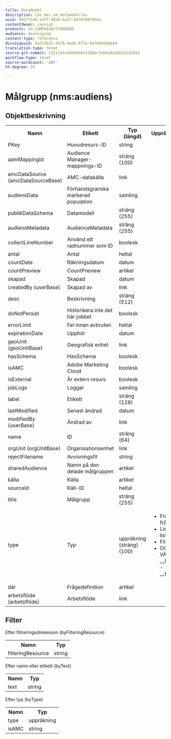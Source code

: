 ```yaml
---
title: DataModel
description: Läs mer om datamodellen
uuid: 99277e46-e4f7-49a9-ba27-b878780f90da
contentOwner: sauviat
products: SG_CAMPAIGN/STANDARD
audience: developing
content-type: reference
discoiquuid: 6e21db35-daf9-4edb-977a-6ef606db0e4d
translation-type: tm+mt
source-git-commit: 1321c84c49de6d9a318bbc5bb8a0e28b332d2b5d
workflow-type: tm+mt
source-wordcount: '207'
ht-degree: 5%

---
```



# Målgrupp (nms:audiens)

## Objektbeskrivning

<table>
               <tr>
                  <th>Namn</th>
                  <th>Etikett</th>
                  <th>Typ (längd)</th>
                  <th>Uppräkningsvärden</th>
               </tr>
               <tr>
                  <td>PKey</td>
                  <td>Huvudresurs-ID</td>
                  <td>string </td>
                  <td> </td>
               </tr>
               <tr>
                  <td>aamMappingId</td>
                  <td>Audience Manager-mappnings-ID</td>
                  <td>sträng (100)</td>
                  <td> </td>
               </tr>
               <tr>
                  <td>amcDataSource (amcDataSourceBase)</td>
                  <td>AMC-datakälla</td>
                  <td>link </td>
                  <td> </td>
               </tr>
               <tr>
                  <td>audiensData</td>
                  <td>Förhandsgranska markerad population</td>
                  <td>samling </td>
                  <td> </td>
               </tr>
               <tr>
                  <td>publikDataSchema</td>
                  <td>Datamodell</td>
                  <td>sträng (255)</td>
                  <td> </td>
               </tr>
               <tr>
                  <td>audiensMetadata</td>
                  <td>AudienceMetadata</td>
                  <td>sträng (255)</td>
                  <td> </td>
               </tr>
               <tr>
                  <td>collectLineNumber</td>
                  <td>Använd ett radnummer som ID</td>
                  <td>boolesk </td>
                  <td> </td>
               </tr>
               <tr>
                  <td>antal</td>
                  <td>Antal</td>
                  <td>heltal </td>
                  <td> </td>
               </tr>
               <tr>
                  <td>countDate</td>
                  <td>Räkningsdatum</td>
                  <td>datum </td>
                  <td> </td>
               </tr>
               <tr>
                  <td>countPreview</td>
                  <td>CountPreview</td>
                  <td>artikel </td>
                  <td> </td>
               </tr>
               <tr>
                  <td>skapad</td>
                  <td>Skapad</td>
                  <td>datum </td>
                  <td> </td>
               </tr>
               <tr>
                  <td>createdBy (userBase)</td>
                  <td>Skapad av</td>
                  <td>link </td>
                  <td> </td>
               </tr>
               <tr>
                  <td>desc</td>
                  <td>Beskrivning</td>
                  <td>sträng (512)</td>
                  <td> </td>
               </tr>
               <tr>
                  <td>doNotPersist</td>
                  <td>Historikera inte det här jobbet</td>
                  <td>boolesk </td>
                  <td> </td>
               </tr>
               <tr>
                  <td>errorLimit</td>
                  <td>Fel innan avbruten</td>
                  <td>heltal </td>
                  <td> </td>
               </tr>
               <tr>
                  <td>expirationDate</td>
                  <td>Upphör</td>
                  <td>datum </td>
                  <td> </td>
               </tr>
               <tr>
                  <td>geoUnit (geoUnitBase)</td>
                  <td>Geografisk enhet</td>
                  <td>link </td>
                  <td> </td>
               </tr>
               <tr>
                  <td>hasSchema</td>
                  <td>HasSchema</td>
                  <td>boolesk </td>
                  <td> </td>
               </tr>
               <tr>
                  <td>isAMC</td>
                  <td>Adobe Marketing Cloud</td>
                  <td>boolesk </td>
                  <td> </td>
               </tr>
               <tr>
                  <td>isExternal</td>
                  <td>Är extern resurs</td>
                  <td>boolesk </td>
                  <td> </td>
               </tr>
               <tr>
                  <td>jobLogs</td>
                  <td>Loggar</td>
                  <td>samling </td>
                  <td> </td>
               </tr>
               <tr>
                  <td>label</td>
                  <td>Etikett</td>
                  <td>sträng (128)</td>
                  <td> </td>
               </tr>
               <tr>
                  <td>lastModified</td>
                  <td>Senast ändrad</td>
                  <td>datum </td>
                  <td> </td>
               </tr>
               <tr>
                  <td>modifiedBy (userBase)</td>
                  <td>Ändrad av</td>
                  <td>link </td>
                  <td> </td>
               </tr>
               <tr>
                  <td>name</td>
                  <td>ID</td>
                  <td>sträng (64)</td>
                  <td> </td>
               </tr>
               <tr>
                  <td>orgUnit (orgUnitBase)</td>
                  <td>Organisationsenhet</td>
                  <td>link </td>
                  <td> </td>
               </tr>
               <tr>
                  <td>rejectFilename</td>
                  <td>Avvisningsfil</td>
                  <td>string </td>
                  <td> </td>
               </tr>
               <tr>
                  <td>sharedAudience</td>
                  <td>Namn på den delade målgruppen</td>
                  <td>artikel </td>
                  <td> </td>
               </tr>
               <tr>
                  <td>källa</td>
                  <td>Källa</td>
                  <td>artikel </td>
                  <td> </td>
               </tr>
               <tr>
                  <td>sourceId</td>
                  <td>Käll-ID</td>
                  <td>heltal </td>
                  <td> </td>
               </tr>
               <tr>
                  <td>title</td>
                  <td>Målgrupp</td>
                  <td>sträng (255)</td>
                  <td> </td>
               </tr>
               <tr>
                  <td>type</td>
                  <td>Typ</td>
                  <td>uppräkning (sträng) (100)</td>
                  <td>
                     <ul>
                        <li>Fråga - fråga - fråga</li>
                        <li>Lista - lista - lista</li>
                        <li>Fil - fil - fil</li>
                        <li>OGILTIGT VÄRDE - __Invalid_value__ - __Invalid_value__</li>
                     </ul>
                  </td>
               </tr>
               <tr>
                  <td>där</td>
                  <td>Frågedefinition</td>
                  <td>artikel </td>
                  <td> </td>
               </tr>
               <tr>
                  <td>arbetsflöde (arbetsflöde)</td>
                  <td>Arbetsflöde</td>
                  <td>link </td>
                  <td> </td>
               </tr>
            </table>

## Filter

Efter filtreringsdimension (byFilteringResource)

<table>
    <tr>
    <th>Namn</th>
    <th>Typ</th>
    </tr>
    <tr>
    <td>filteringResource</td>
    <td>string</td>
    </tr>
</table>

Efter namn eller etikett (byText)

<table>
    <tr>
    <th>Namn</th>
    <th>Typ</th>
    </tr>
    <tr>
    <td>text</td>
    <td>string</td>
    </tr>
</table>

Efter typ (byType)

<table>
    <tr>
    <th>Namn</th>
    <th>Typ</th>
    </tr>
    <tr>
    <td>type</td>
    <td>uppräkning</td>
    </tr>
    <tr>
    <td>isAMC</td>
    <td>string</td>
    </tr>
</table>
